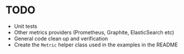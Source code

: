 # TODO #
- Unit tests
- Other metrics providers (Prometheus, Graphite, ElasticSearch etc)
- General code clean up and verification
- Create the `Metric` helper class used in the examples in the README

